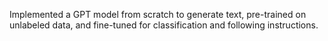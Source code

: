 Implemented a GPT model from scratch to generate text, pre-trained on unlabeled data, and fine-tuned for classification and following instructions.
